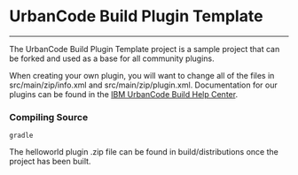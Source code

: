 # UrbanCode Build Plugin Template
---

The UrbanCode Build Plugin Template project is a sample project that can be forked and used as a base for all community plugins.

When creating your own plugin, you will want to change all of the files in src/main/zip/info.xml and src/main/zip/plugin.xml. Documentation
for our plugins can be found in the [IBM UrbanCode Build Help Center](http://www-01.ibm.com/support/knowledgecenter/SS8NMD_6.1.0/com.ibm.ucbuild.doc/topics/c_node_extend.html).

### Compiling Source
`gradle`

The helloworld plugin .zip file can be found in build/distributions once the project has been built.
